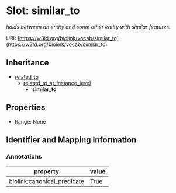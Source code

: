 # Slot: similar_to
_holds between an entity and some other entity with similar features._


URI: [https://w3id.org/biolink/vocab/similar_to](https://w3id.org/biolink/vocab/similar_to)




## Inheritance

* [related_to](related_to.md)
    * [related_to_at_instance_level](related_to_at_instance_level.md)
        * **similar_to**



## Properties

 * Range: None



## Identifier and Mapping Information





### Annotations

| property | value |
| --- | --- |
| biolink:canonical_predicate | True |


